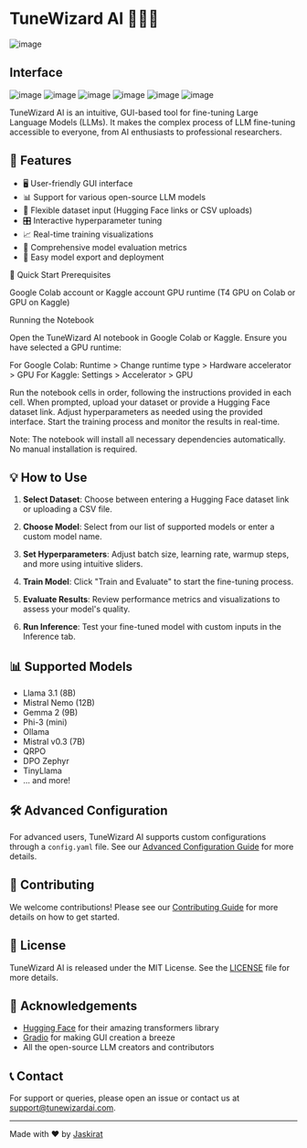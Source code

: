 # TuneWizard AI 🧙‍♂️✨

![image](https://github.com/user-attachments/assets/511f3715-ea60-461e-846e-18f980a3f455)


## Interface

![image](https://github.com/user-attachments/assets/77f36d6c-87fd-425f-b509-c05ef5f4b788)
![image](https://github.com/user-attachments/assets/cac82204-57eb-4b7d-981e-33ec9a4452fc)
![image](https://github.com/user-attachments/assets/279ec58f-f0db-430e-8f8e-b4433b858a58)
![image](https://github.com/user-attachments/assets/83cf3670-5231-49f0-b6e0-b32e8a09b098)
![image](https://github.com/user-attachments/assets/515fd359-73a4-443b-94e7-b57a57a6d8cd)
![image](https://github.com/user-attachments/assets/9edc8d15-1404-4057-9b8e-0f2a60a35e29)



TuneWizard AI is an intuitive, GUI-based tool for fine-tuning Large Language Models (LLMs). It makes the complex process of LLM fine-tuning accessible to everyone, from AI enthusiasts to professional researchers.

## 🌟 Features

- 🖥️ User-friendly GUI interface
- 📊 Support for various open-source LLM models
- 📁 Flexible dataset input (Hugging Face links or CSV uploads)
- 🎛️ Interactive hyperparameter tuning
- 📈 Real-time training visualizations
- 🧪 Comprehensive model evaluation metrics
- 🚀 Easy model export and deployment

🚀 Quick Start
Prerequisites

Google Colab account or Kaggle account
GPU runtime (T4 GPU on Colab or GPU on Kaggle)

Running the Notebook

Open the TuneWizard AI notebook in Google Colab or Kaggle.
Ensure you have selected a GPU runtime:

For Google Colab: Runtime > Change runtime type > Hardware accelerator > GPU
For Kaggle: Settings > Accelerator > GPU


Run the notebook cells in order, following the instructions provided in each cell.
When prompted, upload your dataset or provide a Hugging Face dataset link.
Adjust hyperparameters as needed using the provided interface.
Start the training process and monitor the results in real-time.

Note: The notebook will install all necessary dependencies automatically. No manual installation is required.
## 💡 How to Use

1. **Select Dataset**: Choose between entering a Hugging Face dataset link or uploading a CSV file.

2. **Choose Model**: Select from our list of supported models or enter a custom model name.

3. **Set Hyperparameters**: Adjust batch size, learning rate, warmup steps, and more using intuitive sliders.

4. **Train Model**: Click "Train and Evaluate" to start the fine-tuning process.

5. **Evaluate Results**: Review performance metrics and visualizations to assess your model's quality.

6. **Run Inference**: Test your fine-tuned model with custom inputs in the Inference tab.

## 📊 Supported Models

- Llama 3.1 (8B)
- Mistral Nemo (12B)
- Gemma 2 (9B)
- Phi-3 (mini)
- Ollama
- Mistral v0.3 (7B)
- QRPO
- DPO Zephyr
- TinyLlama
- ... and more!

## 🛠️ Advanced Configuration

For advanced users, TuneWizard AI supports custom configurations through a `config.yaml` file. See our [Advanced Configuration Guide](docs/advanced-config.md) for more details.

## 🤝 Contributing

We welcome contributions! Please see our [Contributing Guide](CONTRIBUTING.md) for more details on how to get started.

## 📜 License

TuneWizard AI is released under the MIT License. See the [LICENSE](LICENSE) file for more details.

## 🙏 Acknowledgements

- [Hugging Face](https://huggingface.co/) for their amazing transformers library
- [Gradio](https://gradio.app/) for making GUI creation a breeze
- All the open-source LLM creators and contributors

## 📞 Contact

For support or queries, please open an issue or contact us at support@tunewizardai.com.

---

Made with ❤️ by [Jaskirat](https://github.com/Jaskirat-singh04)
